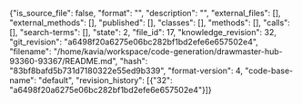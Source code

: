 {"is_source_file": false, "format": "", "description": "", "external_files": [], "external_methods": [], "published": [], "classes": [], "methods": [], "calls": [], "search-terms": [], "state": 2, "file_id": 17, "knowledge_revision": 32, "git_revision": "a6498f20a6275e06bc282bf1bd2efe6e657502e4", "filename": "/home/kavia/workspace/code-generation/drawmaster-hub-93360-93367/README.md", "hash": "83bf8bafd5b731d7180322e55ed9b339", "format-version": 4, "code-base-name": "default", "revision_history": [{"32": "a6498f20a6275e06bc282bf1bd2efe6e657502e4"}]}